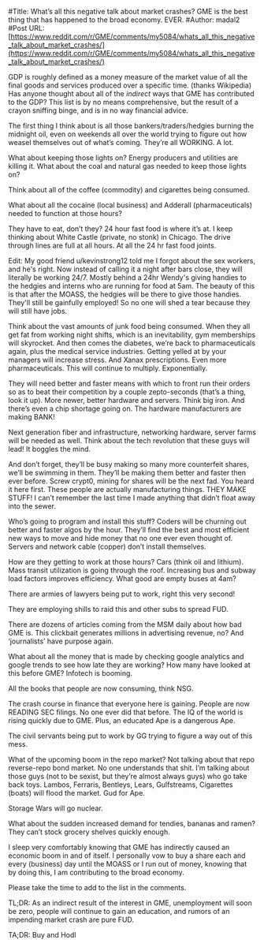 #Title: What’s all this negative talk about market crashes? GME is the best thing that has happened to the broad economy. EVER.
#Author: madal2
#Post URL: [https://www.reddit.com/r/GME/comments/my5084/whats_all_this_negative_talk_about_market_crashes/](https://www.reddit.com/r/GME/comments/my5084/whats_all_this_negative_talk_about_market_crashes/)


GDP is roughly defined as a money  measure of the market value of all the final goods and services produced  over a specific time. (thanks Wikipedia) Has anyone thought about all  of the *indirect* ways that GME  has contributed to the GDP? This list is by no means comprehensive, but  the result of a crayon sniffing binge, and is in no way financial  advice.

The first thing I think  about is all those bankers/traders/hedgies burning the midnight oil, even on  weekends all over the world trying to figure out how weasel themselves  out of what’s coming. They’re all WORKING. A lot.

What  about keeping those lights on? Energy producers and utilities are  killing it. What about the coal and natural gas needed to keep those  lights on?

Think about all of the coffee (commodity) and cigarettes being consumed.

What about all the cocaine (local business) and Adderall (pharmaceuticals) needed to function at those hours?

They  have to eat, don’t they? 24 hour fast food is where it’s at. I keep  thinking about White Castle (private, no stonk) in Chicago. The drive  through lines are full at all hours. At all the 24 hr fast food joints.

Edit: My good friend u/kevinstrong12 told me I forgot about the sex workers, and he's right. Now instead of calling it a night after bars close, they will literally be working 24/7. Mostly behind a 24hr Wendy's giving handies to the hedgies and interns who are running for food at 5am. The beauty of this is that after the MOASS, the hedgies will be there to give those handies. They'll still be gainfully employed! So no one will shed a tear because they will still have jobs.

Think  about the vast amounts of junk food being consumed. When they all get  fat from working night shifts, which is an inevitability, gym  memberships will skyrocket. And then comes the diabetes, we’re back to  pharmaceuticals again, plus the medical service industries. Getting  yelled at by your managers will increase stress. And Xanax  prescriptions. Even more pharmaceuticals. This will continue to  multiply. Exponentially.

They will  need better and faster means with which to front run their orders so as  to beat their competition by a couple zepto-seconds (that’s a thing,  look it up). More newer, better hardware and servers. Think big iron.  And there’s even a chip shortage going on. The hardware manufacturers  are making BANK!

Next generation  fiber and infrastructure, networking hardware, server farms will be  needed as well. Think about the tech revolution that these guys will  lead! It boggles the mind.

And  don’t forget, they’ll be busy making so many more counterfeit shares,  we’ll be swimming in them. They’ll be making them better and faster then  ever before. Screw crypt0, mining for shares will be the next fad. You  heard it here first. These people are actually manufacturing things.  THEY MAKE STUFF! I can’t remember the last time I made anything that  didn’t float away into the sewer.

Who’s  going to program and install this stuff? Coders will be churning out  better and faster algos by the hour. They’ll find the best and most  efficient new ways to move and hide money that no one ever even thought  of. Servers and network cable (copper) don’t install themselves.

How  are they getting to work at those hours? Cars (think oil and lithium).  Mass transit utilization is going through the roof. Increasing bus and  subway load factors improves efficiency. What good are empty buses at  4am?

There are armies of lawyers being put to work, right this very second!

They are employing shills to raid this and other subs to spread FUD.

There  are dozens of articles coming from the MSM daily about how bad GME is.  This clickbait generates millions in advertising revenue, no? And  ‘journalists’ have purpose again.

What  about all the money that is made by checking google analytics and  google trends to see how late they are working? How many have looked at  this before GME? Infotech is booming.

All the books that people are now consuming, think NSG.

The  crash course in finance that everyone here is gaining. People are now  READING SEC filings. No one ever did that before. The IQ of the world is  rising quickly due to GME. Plus, an educated Ape is a dangerous Ape.

The civil servants being put to work by GG trying to figure a way out of this mess.

What  of the upcoming boom in the repo market? Not talking about that repo  reverse-repo bond market. No one understands that shit. I’m talking  about those guys (not to be sexist, but they’re almost always guys) who  go take back toys. Lambos, Ferraris, Bentleys, Lears, Gulfstreams,  Cigarettes (boats) will flood the market. Gud for Ape.

Storage Wars will go nuclear.

What about the sudden increased demand for tendies, bananas and ramen? They can’t stock grocery shelves quickly enough.

I  sleep very comfortably knowing that GME has indirectly caused an  economic boom in and of itself. I personally vow to buy a share each and  every (business) day until the MOASS or I run out of money, knowing  that by doing this, I am contributing to the broad economy.

Please take the time to add to the list in the comments.

TL;DR:  As an indirect result of the interest in GME, unemployment will soon be  zero, people will continue to gain an education, and rumors of an  impending market crash are pure FUD.

TA;DR: Buy and Hodl